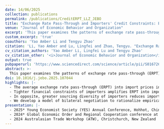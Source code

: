 ```yaml
---
date: 14/06/2025
collection: publications
permalink: /publications/CreditERPT_LLZ_JEBO
title: "Exchange Rate Pass-Through and Importers' Credit Constraints: Evidence from China"
venue: "Journal of Economic Behavior and Organization"
excerpt: 'This paper examines the patterns of exchange rate pass-through (ERPT) among Chinese importers and the role played by credit constraints in shaping the ERPT. Using highly dis-aggregated firm-product-country-level transaction data from 2000 to 2007, we find that (1) the average level of ERPT into import prices in China is around 73%; (2) for importers in financially more constrained sectors, ERPT tends to be more complete; (3) a higher degree of import sourcing diversity leads to a less complete pass-through and partially offsets the effects of credit constraints. Our findings demonstrate the significance of credit constraints in governing ERPT into import prices. Furthermore, a more diversified import sourcing network can enhance the ability of importers to cope with exchange rate shocks and help alleviate the impact of financial constraints on international trade.'
custom_excerpt: 'true'
coauthors: 'Yao Amber Li and Tengyu Zhao'
citation: 'Li, Yao Amber and Lu, Lingfei and Zhao, Tengyu. "Exchange Rate Pass-Through and Importers’ Credit Constraints: Evidence from China." <i>Journal of Economic Behavior and Organization</i> 236 (2025), 107044.'
cv_citation_authors: 'Yao Amber Li, Lingfei Lu and Tengyu Zhao'
cv_citation_other: '<i>Journal of Economic Behavior and Organization</i> 236 (2025), 107044.'
output: true
pubpaperurl: 'https://www.sciencedirect.com/science/article/pii/S0167268125001635?dgcid=coauthor'
abstract: >-
  This paper examines the patterns of exchange rate pass-through (ERPT) among Chinese importers and the role played by credit constraints in shaping the ERPT. Using highly dis-aggregated firm-product-country-level transaction data from 2000 to 2007, we find that (1) the average level of ERPT into import prices in China is around 73%; (2) for importers in financially more constrained sectors, ERPT tends to be more complete; (3) a higher degree of import sourcing diversity leads to a less complete pass-through and partially offsets the effects of credit constraints. Our findings demonstrate the significance of credit constraints in governing ERPT into import prices. Furthermore, a more diversified import sourcing network can enhance the ability of importers to cope with exchange rate shocks and help alleviate the impact of financial constraints on international trade.
doi: 10.1016/j.jebo.2025.107044
highlights: |-
  - The average exchange rate pass-through (ERPT) into import prices in China is around 73%.
  - Tighter financial constraints of importers amplifies ERPT into import prices.
  - In opposite, greater sourcing diversity of importers reduces import ERPT.
  - We develop a model of bilateral negotiation to rationalize empirical patterns.
presentation: |-
  - 2025* Young Economist Society (YES) Annual Conference, Hohhot, China
  - 2024* Global Economic Order and Regional Cooperation conference at SUFE, Shanghai, China
  - 2024 Australasian Trade Workshop (ATW), Christchurch, New Zealand
---
```

